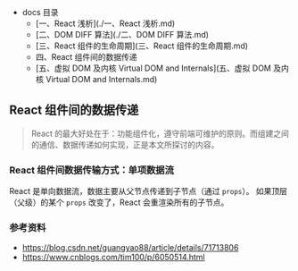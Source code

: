 
- docs 目录
    + [一、React 浅析](./一、React 浅析.md)
    + [二、DOM DIFF 算法](./二、DOM DIFF 算法.md)
    + [三、React 组件的生命周期](三、React 组件的生命周期.md)
    + 四、React 组件间的数据传递
    + [五、虚拟 DOM 及内核 Virtual DOM and Internals](五、虚拟 DOM 及内核 Virtual DOM and Internals.md)

## React 组件间的数据传递

> React 的最大好处在于：功能组件化，遵守前端可维护的原则。而组建之间的通信、数据传递如何实现，正是本文所探讨的内容。

### React 组件间数据传输方式：单项数据流

React 是单向数据流，数据主要从父节点传递到子节点（通过 `props`）。
如果顶层（父级）的某个 `props` 改变了，React 会重渲染所有的子节点。


### 参考资料

- https://blog.csdn.net/guangyao88/article/details/71713806
- https://www.cnblogs.com/tim100/p/6050514.html